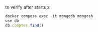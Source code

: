 to verify after startup:

```js
docker compose exec -it mongodb mongosh
use db
db.comptes.find()
```
